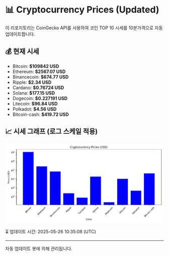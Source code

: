 
# 📊 Cryptocurrency Prices (Updated)

이 리포지토리는 CoinGecko API를 사용하여 코인 TOP 10 시세를 10분가격으로 자동 업데이트합니다.

## 💰 현재 시세
- Bitcoin: **$109842 USD**
- Ethereum: **$2567.07 USD**
- Binancecoin: **$674.77 USD**
- Ripple: **$2.34 USD**
- Cardano: **$0.76724 USD**
- Solana: **$177.15 USD**
- Dogecoin: **$0.227191 USD**
- Litecoin: **$96.84 USD**
- Polkadot: **$4.56 USD**
- Bitcoin-cash: **$419.72 USD**

## 📈 시세 그래프 (로그 스케일 적용)
![Crypto Prices](crypto_prices.png)

⏳ 업데이트 시간: 2025-05-26 10:35:08 (UTC)

---
자동 업데이트 봇에 의해 관리됩니다.
